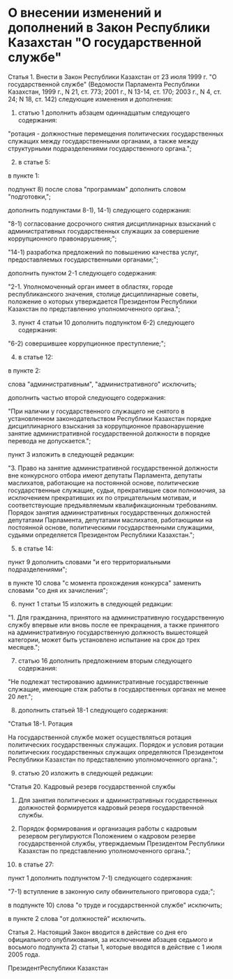 # О внесении изменений и дополнений в Закон Республики Казахстан "О государственной службе"

Статья 1. Внести в Закон Республики Казахстан от 23 июля 1999 г. "О государственной службе" (Ведомости Парламента Республики Казахстан, 1999 г., N 21, ст. 773; 2001 г., N 13-14, ст. 170; 2003 г., N 4, ст. 24; N 18, ст. 142) следующие изменения и дополнения:

1) статью 1 дополнить абзацем одиннадцатым следующего содержания:

"ротация - должностные перемещения политических государственных служащих между государственными органами, а также между структурными подразделениями государственного органа.";

2) в статье 5:

в пункте 1:

подпункт 8) после слова "программам" дополнить словом "подготовки,";

дополнить подпунктами 8-1), 14-1) следующего содержания:

"8-1) согласование досрочного снятия дисциплинарных взысканий с административных государственных служащих за совершение коррупционного правонарушения;";

"14-1) разработка предложений по повышению качества услуг, предоставляемых государственными органами;";

дополнить пунктом 2-1 следующего содержания:

"2-1. Уполномоченный орган имеет в областях, городе республиканского значения, столице дисциплинарные советы, положение о которых утверждается Президентом Республики Казахстан по представлению уполномоченного органа.";

3) пункт 4 статьи 10 дополнить подпунктом 6-2) следующего содержания:

"6-2) совершившее коррупционное преступление;";

4) в статье 12:

в пункте 2:

слова "административным", "административного" исключить;

дополнить частью второй следующего содержания:

"При наличии у государственного служащего не снятого в установленном законодательством Республики Казахстан порядке дисциплинарного взыскания за коррупционное правонарушение занятие административной государственной должности в порядке перевода не допускается.";

пункт 3 изложить в следующей редакции:

"3. Право на занятие административной государственной должности вне конкурсного отбора имеют депутаты Парламента, депутаты маслихатов, работающие на постоянной основе, политические государственные служащие, судьи, прекратившие свои полномочия, за исключением прекративших их по отрицательным мотивам, и соответствующие предъявляемым квалификационным требованиям. Порядок занятия административных государственных должностей депутатами Парламента, депутатами маслихатов, работающими на постоянной основе, политическими государственными служащими, судьями определяется Президентом Республики Казахстан.";

5) в статье 14:

пункт 9 дополнить словами "и его территориальными подразделениями";

в пункте 10 слова "с момента прохождения конкурса" заменить словами "со дня их зачисления";

6) пункт 1 статьи 15 изложить в следующей редакции:

"1. Для гражданина, принятого на административную государственную службу впервые или вновь после ее прекращения, а также принятого на административную государственную должность вышестоящей категории, может быть установлено испытание на срок до трех месяцев.";

7) статью 16 дополнить предложением вторым следующего содержания:

"Не подлежат тестированию административные государственные служащие, имеющие стаж работы в государственных органах не менее 20 лет.";

8) дополнить статьей 18-1 следующего содержания:

"Статья 18-1. Ротация

На государственной службе может осуществляться ротация политических государственных служащих. Порядок и условия ротации политических государственных служащих определяются Президентом Республики Казахстан по представлению уполномоченного органа.";

9) статью 20 изложить в следующей редакции:

"Статья 20. Кадровый резерв государственной службы

1. Для занятия политических и административных государственных должностей формируется кадровый резерв государственной службы.

2. Порядок формирования и организация работы с кадровым резервом регулируются Положением о кадровом резерве государственной службы, утверждаемым Президентом Республики Казахстан по представлению уполномоченного органа.";

10) в статье 27:

пункт 1 дополнить подпунктом 7-1) следующего содержания:

"7-1) вступление в законную силу обвинительного приговора суда;";

в подпункте 10) слова "о труде и государственной службе" исключить;

в пункте 2 слова "от должностей" исключить.

Статья 2. Настоящий Закон вводится в действие со дня его официального опубликования, за исключением абзацев седьмого и восьмого подпункта 2) статьи 1, которые вводятся в действие с 1 июля 2005 года.

ПрезидентРеспублики Казахстан

